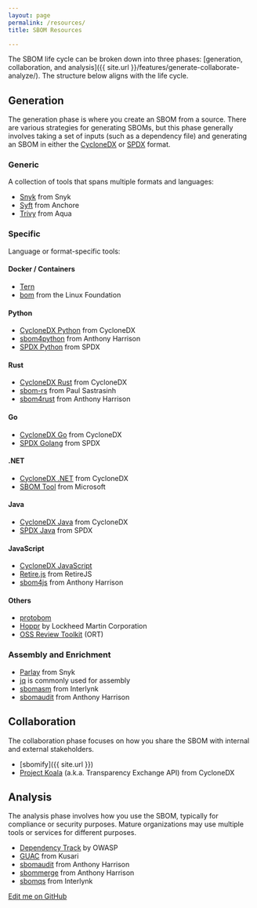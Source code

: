 ```yaml
---
layout: page
permalink: /resources/
title: SBOM Resources

---
```


The SBOM life cycle can be broken down into three phases: [generation, collaboration, and analysis]({{ site.url }}/features/generate-collaborate-analyze/). The structure below aligns with the life cycle.

## Generation

The generation phase is where you create an SBOM from a source. There are various strategies for generating SBOMs, but this phase generally involves taking a set of inputs (such as a dependency file) and generating an SBOM in either the [CycloneDX](https://cyclonedx.org/) or [SPDX](https://spdx.dev/) format.

### Generic

A collection of tools that spans multiple formats and languages:

* [Snyk](https://github.com/snyk/cli) from Snyk
* [Syft](https://github.com/anchore/syft) from Anchore
* [Trivy](https://github.com/aquasecurity/trivy) from Aqua

### Specific

Language or format-specific tools:

#### Docker / Containers

* [Tern](https://github.com/tern-tools/tern)
* [bom](https://github.com/kubernetes-sigs/bom) from the Linux Foundation

#### Python

* [CycloneDX Python](https://github.com/CycloneDX/cyclonedx-python) from CycloneDX
* [sbom4python](https://github.com/anthonyharrison/sbom4python) from Anthony Harrison
* [SPDX Python](https://github.com/spdx/tools-python) from SPDX

#### Rust

* [CycloneDX Rust](https://github.com/CycloneDX/cyclonedx-rust-cargo) from CycloneDX
* [sbom-rs](https://github.com/psastras/sbom-rs) from Paul Sastrasinh
* [sbom4rust](https://github.com/anthonyharrison/sbom4rust) from Anthony Harrison

#### Go

* [CycloneDX Go](https://github.com/CycloneDX/cyclonedx-gomod) from CycloneDX
* [SPDX Golang](https://github.com/spdx/tools-golang) from SPDX

#### .NET

* [CycloneDX .NET](https://github.com/CycloneDX/cyclonedx-dotnet-library) from CycloneDX
* [SBOM Tool](https://github.com/microsoft/sbom-tool) from Microsoft

#### Java

* [CycloneDX Java](https://github.com/CycloneDX/cyclonedx-core-java) from CycloneDX
* [SPDX Java](https://github.com/spdx/Spdx-Java-Library) from SPDX

#### JavaScript

* [CycloneDX JavaScript](https://github.com/CycloneDX/cyclonedx-javascript-library)
* [Retire.js](https://github.com/RetireJS/retire.js) from RetireJS
* [sbom4js](https://github.com/anthonyharrison/sbom4js) from Anthony Harrison

#### Others

* [protobom](https://github.com/protobom/protobom)
* [Hoppr](https://hoppr.dev/) by Lockheed Martin Corporation
* [OSS Review Toolkit](https://github.com/oss-review-toolkit/ort) (ORT)

### Assembly and Enrichment

* [Parlay](https://github.com/snyk/parlay) from Snyk
* [jq](https://github.com/jqlang/jq) is commonly used for assembly
* [sbomasm](https://github.com/interlynk-io/sbomasm) from Interlynk
* [sbomaudit](https://github.com/anthonyharrison/sbomaudit) from Anthony Harrison

## Collaboration

The collaboration phase focuses on how you share the SBOM with internal and external stakeholders.

* [sbomify]({{ site.url }})
* [Project Koala](https://github.com/CycloneDX/transparency-exchange-api) (a.k.a. Transparency Exchange API) from CycloneDX

## Analysis

The analysis phase involves how you use the SBOM, typically for compliance or security purposes. Mature organizations may use multiple tools or services for different purposes.

* [Dependency Track](https://dependencytrack.org/) by OWASP
* [GUAC](https://github.com/guacsec/guac) from Kusari
* [sbomaudit](https://github.com/anthonyharrison/sbomaudit) from Anthony Harrison
* [sbommerge](https://github.com/anthonyharrison/sbommerge) from Anthony Harrison
* [sbomqs](https://github.com/interlynk-io/sbomqs) from Interlynk

[Edit me on GitHub](https://github.com/sbomify/sbomify.com/blob/master/resources.md)
